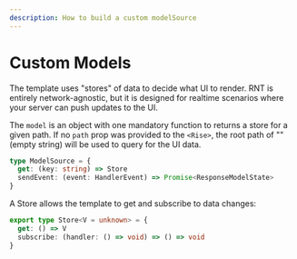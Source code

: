 ```yaml
---
description: How to build a custom modelSource
---
```


# Custom Models


The template uses "stores" of data to decide what UI to render. RNT is entirely network-agnostic, but it is designed for realtime scenarios where your server can push updates to the UI.

The `model` is an object with one mandatory function to returns a store for a given path. If no `path` prop was provided to the `<Rise>`, the root path of "" (empty string) will be used to query for the UI data.

```ts
type ModelSource = {
  get: (key: string) => Store
  sendEvent: (event: HandlerEvent) => Promise<ResponseModelState>
}
```

A Store allows the template to get and subscribe to data changes:

```ts
export type Store<V = unknown> = {
  get: () => V
  subscribe: (handler: () => void) => () => void
}
```
